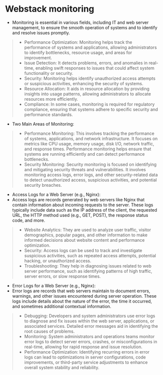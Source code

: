 # Webstack monitoring
* Monitoring is essential in various fields, including IT and web server management, to ensure the smooth operation of systems and to identify and resolve issues promptly.
> * Performance Optimization: Monitoring helps track the performance of systems and applications, allowing administrators to identify bottlenecks, resource usage, and areas for improvement.
> * Issue Detection: It detects problems, errors, and anomalies in real-time, enabling swift responses to issues that could affect system functionality or security.
> * Security: Monitoring helps identify unauthorized access attempts or suspicious activities, enhancing the security of systems.
> * Resource Allocation: It aids in resource allocation by providing insights into usage patterns, allowing administrators to allocate resources more efficiently.
> * Compliance: In some cases, monitoring is required for regulatory compliance, ensuring that systems adhere to specific security and performance standards.
* Two Main Areas of Monitoring:
> * Performance Monitoring: This involves tracking the performance of systems, applications, and network infrastructure. It focuses on metrics like CPU usage, memory usage, disk I/O, network traffic, and response times. Performance monitoring helps ensure that systems are running efficiently and can detect performance bottlenecks.
> * Security Monitoring: Security monitoring is focused on identifying and mitigating security threats and vulnerabilities. It involves monitoring access logs, error logs, and other security-related data to detect unauthorized access, suspicious activities, and potential security breaches.
* Access Logs for a Web Server (e.g., Nginx):
* Access logs are records generated by web servers like Nginx that contain information about incoming requests to the server. These logs typically include data such as the IP address of the client, the requested URL, the HTTP method used (e.g., GET, POST), the response status code, and more.
> * Website Analytics: They are used to analyze user traffic, visitor demographics, popular pages, and other information to make informed decisions about website content and performance optimization.
> * Security: Access logs can be used to track and investigate suspicious activities, such as repeated access attempts, potential hacking, or unauthorized access.
> * Troubleshooting: They help in diagnosing issues related to web server performance, such as identifying patterns of high traffic, server errors, or slow response times.
* Error Logs for a Web Server (e.g., Nginx):
* Error logs are records that web servers maintain to document errors, warnings, and other issues encountered during server operation. These logs include details about the nature of the error, the time it occurred, and sometimes additional contextual information.
> * Debugging: Developers and system administrators use error logs to diagnose and fix issues within the web server, applications, or associated services. Detailed error messages aid in identifying the root causes of problems.
> * Monitoring: System administrators and operations teams monitor error logs to detect server errors, crashes, or misconfigurations in real-time, allowing for rapid response and issue resolution.
> * Performance Optimization: Identifying recurring errors in error logs can lead to optimizations in server configurations, code improvements, or third-party service adjustments to enhance overall system stability and reliability.

